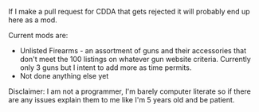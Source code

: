 If I make a pull request for CDDA that gets rejected it will probably end up here as a mod.

   Current mods are:

   - Unlisted Firearms - an assortment of guns and their accessories that don't meet the 100 listings on whatever gun website criteria. Currently only 3 guns but I intent to add more as time permits.
   - Not done anything else yet

   Disclaimer: I am not a programmer, I'm barely computer literate so if there are any issues explain them to me like I'm 5 years old and be patient.
